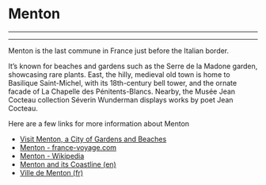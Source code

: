 # Menton

<article-image src="menton.jpg" alt="Menton" float-center></article-image>

<google-map name="menton-map" width=640 height="480" float-center></google-map>

---

---

Menton is the last commune in France just before the Italian border.

It’s known for beaches and gardens such as the Serre de la Madone garden, showcasing rare plants. East, the hilly, medieval old town is home to Basilique Saint-Michel, with its 18th-century bell tower, and the ornate facade of La Chapelle des Pénitents-Blancs. Nearby, the Musée Jean Cocteau collection Séverin Wunderman displays works by poet Jean Cocteau.

Here are a few links for more information about Menton
- [Visit Menton, a City of Gardens and Beaches](https://us.france.fr/en/cote-dazur/article/visit-menton-city-gardens-and-beaches)
- [Menton - france-voyage.com](https://www.france-voyage.com/tourism/menton-16.htm)
- [Menton - Wikipedia](https://en.wikipedia.org/wiki/Menton)
- [Menton and its Coastline (en)](https://www.menton-riviera-merveilles.co.uk/menton-and-its-coastline/)
- [Ville de Menton (fr)](https://www.menton.fr/)
